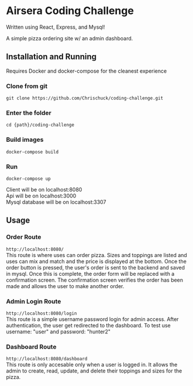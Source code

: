 # Airsera Coding Challenge 

Written using React, Express, and Mysql!

A simple pizza ordering site w/ an admin dashboard.


## Installation and Running
Requires Docker and docker-compose for the cleanest experience

### Clone from git  
`git clone https://github.com/Chrischuck/coding-challenge.git`

### Enter the folder  
`cd {path}/coding-challenge`

### Build images  
`docker-compose build`

### Run  
`docker-compose up`

Client will be on localhost:8080  
Api will be on localhost:3000  
Mysql database will be on localhost:3307  

## Usage

### Order Route  
`http://localhost:8080/`  
This route is where uses can order pizza. Sizes and toppings are listed and uses can mix and match and the price is displayed at the bottom. Once the order button is pressed, the user's order is sent to the backend and saved in mysql. Once this is complete, the order form will be replaced with a confirmation screen. The confirmation screen verifies the order has been made and allows the user to make another order.  

### Admin Login Route  
`http://localhost:8080/login`  
 This route is a simple username password login for admin access. After authentication, the user get redirected to the dashboard. To test use username: "user" and password: "hunter2"  

 ### Dashboard Route  
`http://localhost:8080/dashboard`  
 This route is only accesable only when a user is logged in. It allows the admin to create, read, update, and delete their toppings and sizes for the pizza.


